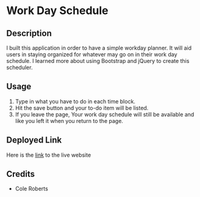 # Work Day Schedule

## Description
I built this application in order to have a simple workday planner. It will aid users in staying organized for whatever may go on in their work day schedule. I learned more about using Bootstrap and jQuery to create this scheduler.

## Usage
1. Type in what you have to do in each time block.
2. Hit the save button and your to-do item will be listed.
3. If you leave the page, Your work day schedule will still be available and like you left it when you return to the page. 

## Deployed Link
Here is the [link](https://lemondropping.github.io/work-day-schedule/) to the live website
## Credits
- Cole Roberts
